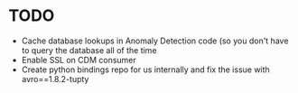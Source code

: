 # TODO
  * Cache database lookups in Anomaly Detection code (so you don't have to query the database all of the time
  * Enable SSL on CDM consumer
  * Create python bindings repo for us internally and fix the issue with avro==1.8.2-tupty
